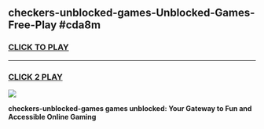 
## checkers-unblocked-games-Unblocked-Games-Free-Play #cda8m
<h3>
<a href="https://us.freeplayer.one?title=checkers-unblocked-games&ref=9M">CLICK TO PLAY</a></h3>
<hr>

<h3>
<a href="https://us.freeplayer.one?title=checkers-unblocked-games&ref=9M">CLICK 2 PLAY</a>
  
</h3>

<a href="https://us.freeplayer.one?title=checkers-unblocked-games&ref=9M"><img src="https://clearcache.store/games.png"></a>


**checkers-unblocked-games games unblocked: Your Gateway to Fun and Accessible Online Gaming**

